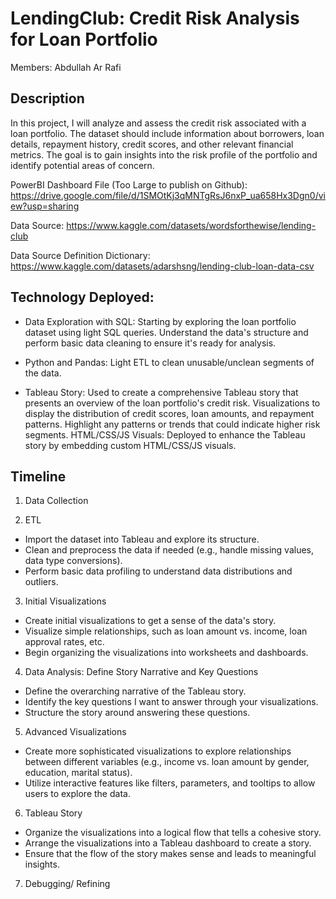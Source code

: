 # LendingClub: Credit Risk Analysis for Loan Portfolio 

Members: Abdullah Ar Rafi
## Description
In this project, I will analyze and assess the credit risk associated with a loan portfolio. The dataset should include information about borrowers, loan details, repayment history, credit scores, and other relevant financial metrics. The goal is to gain insights into the risk profile of the portfolio and identify potential areas of concern.

PowerBI Dashboard File (Too Large to publish on Github): https://drive.google.com/file/d/1SMOtKj3qMNTgRsJ6nxP_ua658Hx3Dgn0/view?usp=sharing

Data Source: https://www.kaggle.com/datasets/wordsforthewise/lending-club 

Data Source Definition Dictionary: https://www.kaggle.com/datasets/adarshsng/lending-club-loan-data-csv
## Technology Deployed:

- Data Exploration with SQL: Starting by exploring the loan portfolio dataset using light SQL queries. Understand the data's structure and perform basic data cleaning to ensure it's ready for analysis.

- Python and Pandas: Light ETL to clean unusable/unclean segments of the data.  

- Tableau Story: Used to create a comprehensive Tableau story that presents an overview of the loan portfolio's credit risk. Visualizations to display the distribution of credit scores, loan amounts, and repayment patterns. Highlight any patterns or trends that could indicate higher risk segments.
HTML/CSS/JS Visuals: Deployed to enhance the Tableau story by embedding custom HTML/CSS/JS visuals. 

## Timeline
1.	Data Collection 

2.	ETL 
- Import the dataset into Tableau and explore its structure.
- Clean and preprocess the data if needed (e.g., handle missing values, data type conversions).
- Perform basic data profiling to understand data distributions and outliers.

3.	Initial Visualizations 
- Create initial visualizations to get a sense of the data's story.
- Visualize simple relationships, such as loan amount vs. income, loan approval rates, etc.
- Begin organizing the visualizations into worksheets and dashboards.

4.	Data Analysis: Define Story Narrative and Key Questions 
- Define the overarching narrative of the Tableau story.
- Identify the key questions I want to answer through your visualizations.
- Structure the story around answering these questions.

5.	Advanced Visualizations 
- Create more sophisticated visualizations to explore relationships between different variables (e.g., income vs. loan amount by gender, education, marital status).
- Utilize interactive features like filters, parameters, and tooltips to allow users to explore the data.

6.	Tableau Story 
- Organize the visualizations into a logical flow that tells a cohesive story.
- Arrange the visualizations into a Tableau dashboard to create a story.
- Ensure that the flow of the story makes sense and leads to meaningful insights.

7.	Debugging/ Refining 
